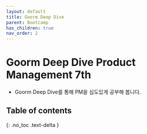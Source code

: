 ```yaml
---
layout: default
title: Goorm Deep Dive
parent: Bootcamp
has_children: true
nav_order: 2
---
```


# Goorm Deep Dive Product Management 7th
* Goorm Deep Dive를 통해 PM을 심도있게 공부해 봅니다.

## Table of contents
{: .no_toc .text-delta }

